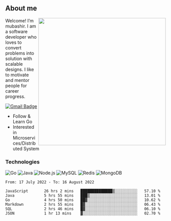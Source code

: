 ## About me

<img align="right" src="https://github-readme-stats-zhiwei-feng.vercel.app/api?username=mub4shir&show_icons=true" width="400" />

Welcome! I’m mubashir. I am a software developer who loves to convert problems into solution with scalable designs. I like to motivate and mentor people for career progress.

[![Gmail Badge](https://img.shields.io/badge/-mubashir11131719@gmail.com-c14438?style=flat-square&logo=Gmail&logoColor=white&link=mailto:mubashir11131719@gmail.com)](mailto:mubashir11131719@gmail.com)




- Follow & Learn Go
- Interested in Microservices/Distributed System


### Technologies
![Go](https://img.shields.io/badge/-Go-000000?style=flat-square&logo=go)
![Java](https://img.shields.io/badge/-Java-E34A86?style=flat-square&logo=java)
![Node.js](https://img.shields.io/badge/-Node.js-000000?style=flat-square&logo=node.js)
![MySQL](https://img.shields.io/badge/-MySQL-orange?style=flat-square&logo=MySQL)
![Redis](https://img.shields.io/badge/-Redis-black?style=flat-square&logo=Redis)
![MongoDB](https://img.shields.io/badge/-MongoDB-000000?style=flat-square&logo=mongodb)






<!--START_SECTION:waka-->

```text
From: 17 July 2022 - To: 16 August 2022

JavaScript       26 hrs 2 mins   ██████████████▒░░░░░░░░░░   57.10 %
Java             5 hrs 55 mins   ███▒░░░░░░░░░░░░░░░░░░░░░   13.01 %
Go               4 hrs 50 mins   ██▓░░░░░░░░░░░░░░░░░░░░░░   10.62 %
Markdown         2 hrs 55 mins   █▓░░░░░░░░░░░░░░░░░░░░░░░   06.43 %
SQL              2 hrs 46 mins   █▓░░░░░░░░░░░░░░░░░░░░░░░   06.10 %
JSON             1 hr 13 mins    ▓░░░░░░░░░░░░░░░░░░░░░░░░   02.70 %
```

<!--END_SECTION:waka-->
</p>


